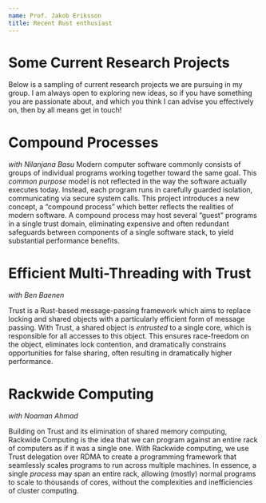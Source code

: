 ```yaml
---
name: Prof. Jakob Eriksson
title: Recent Rust enthusiast
---
```


# Some Current Research Projects

Below is a sampling of current research projects we are pursuing in my group. I am always open to exploring new ideas, so if you have something you are passionate about, and which you think I can advise you effectively on, then by all means get in touch!

# Compound Processes
_with Nilanjana Basu_ 
Modern computer software commonly consists of groups of individual programs working together toward the same goal. This *common purpose* model is not reflected in the way the software actually executes today. Instead, each program runs in carefully guarded isolation, communicating via secure system calls. This project introduces a new concept, a “compound process” which better reflects the realities of modern software. A compound process may host several “guest” programs in a single trust domain, eliminating expensive and often redundant safeguards between components of a single software stack, to yield substantial performance benefits. 

# Efficient Multi-Threading with Trust<T> 
_with Ben Baenen_

Trust<T> is a Rust-based message-passing framework which aims to replace locking and shared objects with a particularly efficient form of message passing. 
With Trust<T>, a shared object is _entrusted_ to a single core, which is responsible for all accesses to this object. 
This ensures race-freedom on the object, eliminates lock contention, and dramatically constrains opportunities for false sharing, often resulting in dramatically higher performance. 

# Rackwide Computing
_with Noaman Ahmad_

Building on Trust<T> and its elimination of shared memory computing, Rackwide Computing is the idea that we can program against an entire rack of computers as if it was a single one. With Rackwide computing, we use Trust<T> delegation over RDMA to create a programming framework that seamlessly scales programs to run across multiple machines. In essence, a single _process_ may span an entire rack, allowing (mostly) normal programs to scale to thousands of cores, without the complexities and inefficiencies of cluster computing. 
